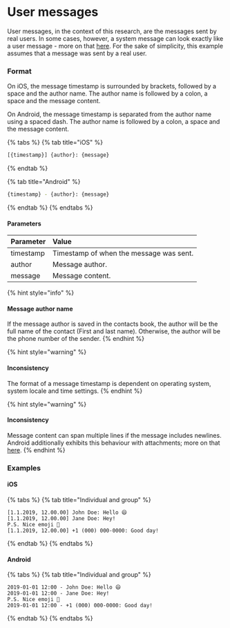 # User messages

User messages, in the context of this research, are the messages sent by real users. In some cases, however, a system message can look exactly like a user message - more on that [here](system-messages.md#encryption). For the sake of simplicity, this example assumes that a message was sent by a real user.

### Format

On iOS, the message timestamp is surrounded by brackets, followed by a space and the author name. The author name is followed by a colon, a space and the message content.

On Android, the message timestamp is separated from the author name using a spaced dash. The author name is followed by a colon, a space and the message content.

{% tabs %}
{% tab title="iOS" %}
```bash
[{timestamp}] {author}: {message}
```
{% endtab %}

{% tab title="Android" %}
```bash
{timestamp} - {author}: {message}
```
{% endtab %}
{% endtabs %}

#### Parameters

| Parameter | Value |
| :--- | :--- |
| timestamp | Timestamp of when the message was sent. |
| author | Message author. |
| message | Message content. |

{% hint style="info" %}
#### Message author name

If the message author is saved in the contacts book, the author will be the full name of the contact \(First and last name\). Otherwise, the author will be the phone number of the sender.
{% endhint %}

{% hint style="warning" %}
#### Inconsistency

The format of a message timestamp is dependent on operating system, system locale and time settings.
{% endhint %}

{% hint style="warning" %}
#### Inconsistency

Message content can span multiple lines if the message includes newlines. Android additionally exhibits this behaviour with attachments; more on that [here](../inconsistencies-media/attachments-conformant.md).
{% endhint %}

### Examples

#### iOS

{% tabs %}
{% tab title="Individual and group" %}
```text
[1.1.2019, 12.00.00] John Doe: ‎Hello 😄
[1.1.2019, 12.00.00] Jane Doe: Hey!
P.S. Nice emoji 👀
[1.1.2019, 12.00.00] +1 (000) 000-0000: Good day!
```
{% endtab %}
{% endtabs %}

#### Android

{% tabs %}
{% tab title="Individual and group" %}
```text
2019-01-01 12:00 - John Doe: Hello 😄
2019-01-01 12:00 - Jane Doe: Hey!
P.S. Nice emoji 👀
2019-01-01 12:00 - +1 (000) 000-0000: Good day!
```
{% endtab %}
{% endtabs %}

